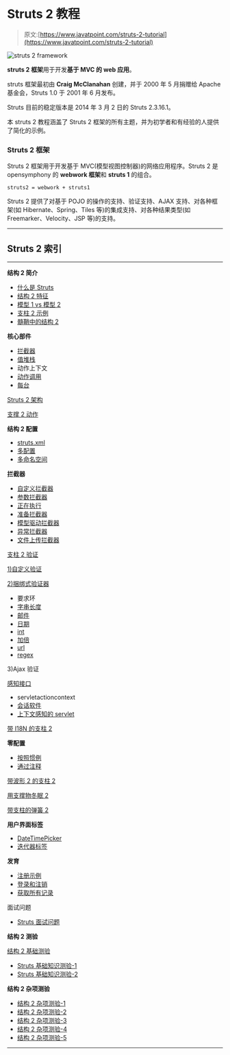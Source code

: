 # Struts 2 教程

> 原文:[https://www.javatpoint.com/struts-2-tutorial](https://www.javatpoint.com/struts-2-tutorial)

![struts 2 framework](../Images/5511d4e693c9af4a65ea65d2d3319748.png)

**struts 2 框架**用于开发**基于 MVC 的 web 应用**。

struts 框架最初由 **Craig McClanahan** 创建，并于 2000 年 5 月捐赠给 Apache 基金会，Struts 1.0 于 2001 年 6 月发布。

Struts 目前的稳定版本是 2014 年 3 月 2 日的 Struts 2.3.16.1。

本 struts 2 教程涵盖了 Struts 2 框架的所有主题，并为初学者和有经验的人提供了简化的示例。

### Struts 2 框架

Struts 2 框架用于开发基于 MVC(模型视图控制器)的网络应用程序。Struts 2 是 opensymphony 的 **webwork 框架**和 **struts 1** 的组合。

```
struts2 = webwork + struts1

```

Struts 2 提供了对基于 POJO 的操作的支持、验证支持、AJAX 支持、对各种框架(如 Hibernate、Spring、Tiles 等)的集成支持、对各种结果类型(如 Freemarker、Velocity、JSP 等)的支持。

* * *

## Struts 2 索引

* * *

**结构 2 简介**

*   [什么是 Struts](struts-2-tutorial)
*   [结构 2 特征](struts-2-features-tutorial)
*   [模型 1 vs 模型 2](model-1-and-model-2-mvc-architecture)
*   [支柱 2 示例](steps-to-create-struts-2-application-example)
*   [髓鞘中的结构 2](example-to-create-struts-2-application-in-myeclipse)

**核心部件**

*   [拦截器](struts-2-interceptors-tutorial)
*   [值堆栈](struts-2-ValueStack-tutorial)
*   动作上下文
*   [动作调用](struts-2-ActionInvocation-tutorial)
*   [每台](struts-2-OGNL-tutorial)

[Struts 2 架构](struts-2-architecture-and-flow)

[支撑 2 动作](struts-2-action)

**结构 2 配置**

*   [struts.xml](struts-2-configuration-file)
*   [多配置](struts-2-tutorial-multiple-configuration-file-example)
*   [多命名空间](struts-2-tutorial-multiple-namespace-example)

**拦截器**

*   [自定义拦截器](struts-2-custom-interceptor-example-tutorial)
*   [参数拦截器](struts-2-params-interceptor-example)
*   [正在执行](struts-2-execandwait-interceptor-example)
*   [准备拦截器](struts-2-prepare-interceptor-example)
*   [模型驱动拦截器](struts-2-modeldriven-interceptor-example)
*   [异常拦截器](struts-2-exception-handling-exception-interceptor)
*   [文件上传拦截器](struts-2-file-upload-example)

[支柱 2 验证](struts-2-validation-tutorial)

[1)自定义验证](struts-2-custom-validation-workflow-interceptor)

[2)捆绑式验证器](struts-2-validation-by-bundled-validators)

*   要求环
*   [字串长度](struts-2-string-length-validation-example)
*   [邮件](struts-2-email-validation-example)
*   [日期](struts-2-date-validation-example)
*   [int](struts-2-int-validation-example)
*   [加倍](struts-2-double-validation-example)
*   [url](struts-2-url-validation-example)
*   [regex](struts-2-regex-validation-example)

3)Ajax 验证

[感知接口](struts-2-aware-interfaces-tutorial)

*   servletactioncontext
*   [会话软件](struts-2-SessionAware-interface-example)
*   [上下文感知的 servlet](struts-2-ServletContextAware-interface-example)

[带 I18N 的支柱 2](struts-2-with-i18n-example-tutorial)

**零配置**

*   [按照惯例](struts-2-zero-configuration-by-convention-example-tutorial)
*   [通过注释](struts-2-annotations-example)

[带波形 2 的支柱 2](struts-2-tiles-framework-integration-tutorial-example)

[用支撑物冬眠 2](hibernate-and-struts-integration)

[带支柱的弹簧 2](spring-and-struts2-integration)

**用户界面标签**

*   [DateTimePicker](struts-2-datetimepicker-example)
*   [迭代器标签](struts-2-iterator-tag-example)

**发育**

*   [注册示例](struts-2-registration-form-example)
*   [登录和注销](struts-2-login-and-logout-example)
*   [获取所有记录](struts-2-fetching-all-records-of-a-table)

面试问题

*   [Struts 面试问题](struts-interview-questions)

**结构 2 测验**

[结构 2 基础测验](struts-quiz)

*   [Struts 基础知识测验-1](directload.jsp?val=191)
*   [Struts 基础知识测验-2](directload.jsp?val=192)

**结构 2 杂项测验**

*   [结构 2 杂项测验-1](directload.jsp?val=193)
*   [结构 2 杂项测验-2](directload.jsp?val=194)
*   [结构 2 杂项测验-3](directload.jsp?val=195)
*   [结构 2 杂项测验-4](directload.jsp?val=196)
*   [结构 2 杂项测验-5](directload.jsp?val=197)

* * *